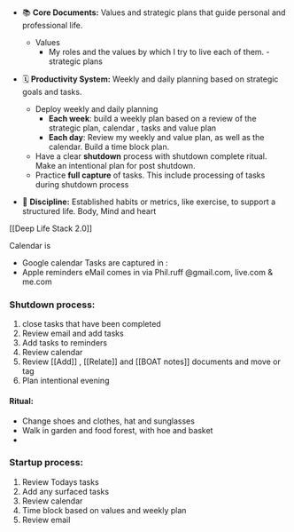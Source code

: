 
- 📚 **Core Documents:** Values and strategic plans that guide personal and professional life.
	- Values
		- My roles and the values by which I try to live each of them.
		-strategic plans
			
- 🗓️ **Productivity System:** Weekly and daily planning based on strategic goals and tasks.
	- Deploy weekly and daily planning
		- **Each week**: build a weekly plan based on a review of the strategic plan, calendar , tasks and value plan
		- **Each day**: Review my weekly and value plan, as well as the calendar. Build a time block plan.
	- Have a clear **shutdown** process with shutdown complete ritual. Make an intentional plan for post shutdown.
	- Practice **full capture** of tasks. This include processing of tasks during shutdown process
- 💪 **Discipline:** Established habits or metrics, like exercise, to support a structured life. Body, Mind and heart

[[Deep Life Stack 2.0]]


Calendar is 
 - Google calendar 
Tasks are captured in :
 - Apple reminders
eMail comes in via Phil.ruff @gmail.com, live.com & me.com


### Shutdown process:
1. close tasks that have been completed
2. Review email and add tasks 
3. Add tasks to reminders
4. Review calendar 
5. Review [[Add]] , [[Relate]] and [[BOAT notes]] documents and move or tag
6. Plan intentional evening

#### Ritual:
 - Change shoes and clothes, hat and sunglasses
 - Walk in garden and food forest, with hoe and basket
 - 

### Startup process:
1. Review Todays tasks
2. Add any surfaced tasks
3. Review calendar 
4. Time block based on values and weekly plan
5. Review email 